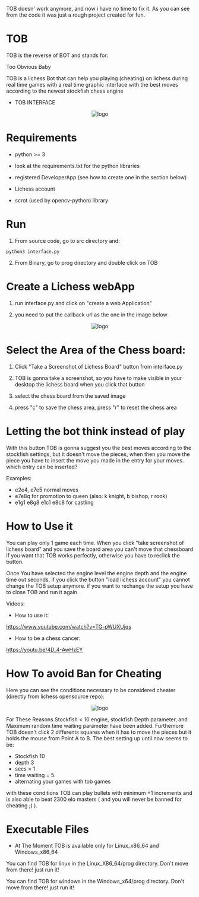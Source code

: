 TOB doesn' work anymore, and now i have no time to fix
it. As you can see from the code it was just a rough
project created for fun. 

# TOB
 
TOB is the reverse of BOT and stands for:

Too
Obvious
Baby

TOB is a lichess Bot that can help you playing (cheating) on lichess during real time games with a real time graphic interface with the best moves
according to the newest stockfish chess engine

- TOB INTERFACE
 <p align="center">
  <img src="https://i.ibb.co/tMZPwkh/tob22.png" alt="logo">
</p>

# Requirements

- python >= 3

- look at the requirements.txt for the python libraries

- registered DeveloperApp (see how to create one in the section below)

- Lichess account

- scrot (used by opencv-python) library

# Run

1) From source code, go to src directory and:

```
python3 interface.py
```

2) From Binary, go to prog directory and double click on TOB

# Create a Lichess webApp

1) run interface.py and click on "create a web Application"

2) you need to put the callback url as the one in the image below

 <p align="center">
  <img src="https://i.ibb.co/tKrTCfw/Annotazione-2019-09-10-113314.png" alt="logo">
</p>

# Select the Area of the Chess board:

1) Click "Take a Screenshot of Lichess Board" button from interface.py

2) TOB is gonna take a screenshot, so you have to  make visible in your desktop the lichess board when you click that button

3) select the chess board from the saved image

4) press "c" to save the chess area, press "r" to reset the chess area

# Letting the bot think instead of play

With this button TOB is gonna suggest you the best moves according to the stockfish settings, but it doesn't move the pieces,
when then you move the piece you have to insert the move you made in the entry for your moves. which entry can be inserted?

Examples:

- e2e4, e7e5 normal moves
- e7e8q for promotion to queen (also: k knight, b bishop, r rook)
- e1g1 e8g8 e1c1 e8c8 for castling 

# How to Use it

You can play only 1 game each time.
When you click "take screenshot of lichess board" and you save the board area
you can't move that chessboard if you want that TOB works perfectly,
otherwise you have to reclick the button.

Once You have selected the engine level the engine depth and the engine time out seconds, if you click the button "load lichess account" you cannot change
the TOB setup anymore. if you want to rechange the setup you have to close TOB and run it again

Videos:

- How to use it:
 
https://www.youtube.com/watch?v=TG-pWUXUjqs

- How to be a chess cancer:

https://youtu.be/4D_4-AwHzEY


# How To avoid Ban for Cheating

Here you can see the conditions necessary to be considered cheater (directly from lichess opensource repo):

 <p align="center">
  <img src="https://i.ibb.co/jvmP5MR/Schermata-del-2019-09-15-23-48-45.png" alt="logo">
</p>

For These Reasons Stockfish < 10 engine, stockfish Depth parameter, and Maximum random time waiting parameter have been added.
Furthemore TOB doesn't click 2 differents squares when it has to move the pieces but it holds the mouse
from Point A to B. The best setting up until now seems to be:
- Stockfish 10 
- depth 3 
- secs = 1 
- time waiting = 5.
- alternating your games with tob games

with these conditions TOB can play bullets with minimum +1 increments and is also able to beat 2300 elo masters
(  and you will never be banned for cheating ;)  ).

# Executable Files

- At The Moment TOB is available only for Linux_x86_64 and Windows_x86_64

You can find TOB for linux in the Linux_X86_64/prog directory. Don't move from there! just run it! 

You can find TOB for windows in the Windows_x64/prog directory. Don't move from there! just run it! 
